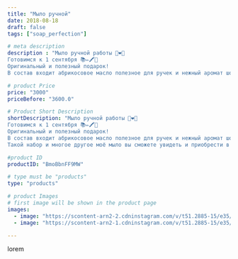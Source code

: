```yaml
---
title: "Мыло ручной"
date: 2018-08-18
draft: false
tags: ["soap_perfection"]

# meta description
description : "Мыло ручной работы 💛❤️💛
Готовимся к 1 сентября 📚✏️🖍️📐
Оригинальный и полезный подарок!
В состав входит абрикосовое масло полезное для ручек и нежный аромат шоко"

# product Price
price: "3000"
priceBefore: "3600.0"

# Product Short Description
shortDescription: "Мыло ручной работы 💛❤️💛
Готовимся к 1 сентября 📚✏️🖍️📐
Оригинальный и полезный подарок!
В состав входит абрикосовое масло полезное для ручек и нежный аромат шоколада🍫👍
Такой набор и многое другое моё мыло вы сможете увидеть и приобрести в Детской аптеке по адресу г.Пятигорск, ул.Московская, 94, в"

#product ID
productID: "BmoBbnFF9MW"

# type must be "products"
type: "products"

# product Images
# first image will be shown in the product page
images:
  - image: "https://scontent-arn2-2.cdninstagram.com/v/t51.2885-15/e35/39261455_476831799499392_8317934188590268416_n.jpg?se=7&tp=1&_nc_ht=scontent-arn2-2.cdninstagram.com&_nc_cat=100&_nc_ohc=vUNphR7rDwEAX8bi8DQ&ccb=7-4&oh=52fdd1d1dba8e433759a18144d4f6f1f&oe=60820379&ig_cache_key=MTg0ODcyODM5ODgzMjUwNTM5NQ%3D%3D.2-ccb7-4"
  - image: "https://scontent-arn2-1.cdninstagram.com/v/t51.2885-15/e35/39062485_294606554660827_2194159772024963072_n.jpg?se=7&tp=1&_nc_ht=scontent-arn2-1.cdninstagram.com&_nc_cat=107&_nc_ohc=rsa9qsUKjBMAX8Osa0D&ccb=7-4&oh=dde6d885ff749b2a6837e05c85eaa04d&oe=6083AC6E&ig_cache_key=MTg0ODcyODQwODkwNzE2ODUzNg%3D%3D.2-ccb7-4"

---
```

lorem
